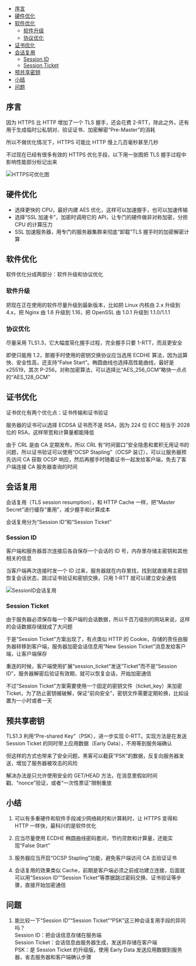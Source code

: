 <!-- TOC -->

- [序言](#序言)
- [硬件优化](#硬件优化)
- [软件优化](#软件优化)
  - [软件升级](#软件升级)
  - [协议优化](#协议优化)
- [证书优化](#证书优化)
- [会话复用](#会话复用)
  - [Session ID](#session-id)
  - [Session Ticket](#session-ticket)
- [预共享密钥](#预共享密钥)
- [小结](#小结)
- [问题](#问题)

<!-- /TOC -->

## 序言

因为 HTTPS 比 HTTP 增加了一个 TLS 握手，还会花费 2-RTT，除此之外，还有用于生成临时公私钥对、验证证书、加密解密“Pre-Master”的消耗

所以不做优化情况下，HTTPS 可能比 HTTP 慢上几百毫秒甚至几秒

不过现在已经有很多有效的 HTTPS 优化手段，以下用一张图把 TLS 握手过程中影响性能部分标记出来

![HTTPS可优化图](http://ww1.sinaimg.cn/large/68307314gy1gf5n470475j21k11cqk0o.jpg)

## 硬件优化

- 选择更快的 CPU，最好内建 AES 优化，这样可以加速握手，也可以加速传输
- 选择“SSL 加速卡”，加密时调用它的 API，让专门的硬件做非对称加密，分担 CPU 的计算压力
- SSL 加速服务器，用专门的服务器集群来彻底“卸载”TLS 握手时的加密解密计算

## 软件优化

软件优化分成两部分：软件升级和协议优化

### 软件升级

把现在正在使用的软件尽量升级到最新版本，比如把 Linux 内核由 2.x 升级到 4.x，把 Nginx 由 1.6 升级到 1.16，把 OpenSSL 由 1.0.1 升级到 1.1.0/1.1.1

### 协议优化

尽量采用 TLS1.3，它大幅度简化握手过程，完全握手只要 1-RTT，而且更安全

即使只能用 1.2，那握手时使用的密钥交换协议应当选用 ECDHE 算法，因为运算快、安全性高，还支持“False Start”。椭圆曲线也选择高性能曲线，最好是 x25519，其次 P-256。对称加密算法，可以选择比“AES_256_GCM”略快一点点的“AES_128_GCM”

## 证书优化

证书优化有两个优化点：证书传输和证书验证

服务器的证书可以选择 ECDSA 证书而不是 RSA，因为 224 位 ECC 相当于 2028 位的 RSA，这样带宽和计算量都能降低

由于 CRL 是由 CA 定期发布，所以 CRL 有“时间窗口”安全隐患和累积无用证书的问题，所以证书验证可以使用“OCSP Stapling”（OCSP 装订），可以让服务器预先访问 CA 获取 OCSP 响应，然后再握手时随着证书一起发给客户端，免去了客户端连接 CA 服务器查询的时间

## 会话复用

会话复用（TLS session resumption），和 HTTP Cache 一样，把“Master Secret”进行缓存“重用”，减少握手和计算成本

会话复用分为“Session ID”和“Session Ticket”

### Session ID

客户端和服务器首次连接后各自保存一个会话的 ID 号，内存里存储主密钥和其他相关的信息

当客户端再次连接时发一个 ID 过来，服务器就在内存里找，找到就直接用主密钥恢复会话状态，跳过证书验证和密钥交换，只用 1-RTT 就可以建立安全通信

![SessionID会话复用](http://ww1.sinaimg.cn/large/68307314gy1gf5nozbnz9j21jo28ctgz.jpg)

### Session Ticket

由于服务器必须保存每一个客户端的会话数据，所以千百万级别的网站来说，这样的会话数据存储就成了大问题

于是“Session Ticket”方案出现了，有点类似 HTTP 的 Cookie，存储的责任由服务器转移到客户端，服务器加密会话信息用“New Session Ticket”消息发给客户端，让客户端保存

重连的时候，客户端使用扩展“session_ticket”发送“Ticket”而不是“Session ID”，服务器解密后验证有效期，就可以恢复会话，开始加密通信

不过“Session Ticket”方案需要使用一个固定的密钥文件（ticket_key）来加密 Ticket，为了防止密钥被破解，保证“前向安全”，密钥文件需要定期轮换，比如设置为一小时或者一天

## 预共享密钥

TLS1.3 利用“Pre-shared Key”（PSK），进一步实现 0-RTT。实现方法是在发送 Session Ticket 的同时带上应用数据（Early Data），不用等到服务端确认

但这样的方式也带来了安全问题，黑客可以截获“PSK”的数据，反复向服务器发送，增加了服务器被攻击的风险

解决办法是只允许使用安全的 GET/HEAD 方法，在消息里假如时间戳、“nonce”验证，或者“一次性票证”限制重放

## 小结

1. 可以有多重硬件和软件手段减少网络耗时和计算耗时，让 HTTPS 变得和 HTTP 一样快，最科兴的是软件优化

2. 应当尽量使用 ECDHE 椭圆曲线密码套间，节约贷款和计算量，还能实现“False Start”

3. 服务器应当开启“OCSP Stapling”功能，避免客户端访问 CA 去验证证书

4. 会话复用的效果类似 Cache，前期是客户端必须之前成功建立连接，后面就可以用“Session ID”“Session Ticket”等票据跳过密码交换、证书验证等步骤，直接开始加密通信

## 问题

1. 能比较一下“Session ID”“Session Ticket”“PSK”这三种会话复用手段的异同吗？  
   Session ID：把会话信息存储在服务端  
   Session Ticket：会话信息由服务器生成，发送并存储在客户端  
   PSK：是 Session Ticket 的升级版，使用 Early Data 发送应用数据到服务器，省去服务器和客户端确认步骤
